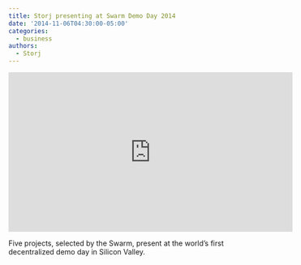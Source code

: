 ```yaml
---
title: Storj presenting at Swarm Demo Day 2014
date: '2014-11-06T04:30:00-05:00'
categories:
  - business
authors:
  - Storj
---
```

<iframe width="560" height="315" src="https://www.youtube.com/embed/H_hj9Za7iOc" frameborder="0" allow="autoplay; encrypted-media" allowfullscreen></iframe>

Five projects, selected by the Swarm, present at the world’s first decentralized demo day in Silicon Valley.
